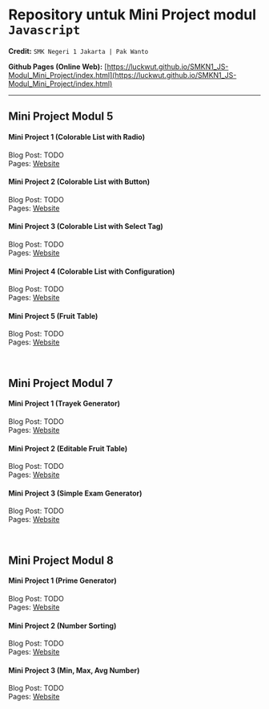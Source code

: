 # Repository untuk Mini Project modul `Javascript`
**Credit:** `SMK Negeri 1 Jakarta | Pak Wanto`

**Github Pages (Online Web):** [https://luckwut.github.io/SMKN1_JS-Modul_Mini_Project/index.html](https://luckwut.github.io/SMKN1_JS-Modul_Mini_Project/index.html)
___

## Mini Project Modul 5
#### Mini Project 1 (Colorable List with Radio)
Blog Post: TODO <br>
Pages: [Website](https://luckwut.github.io/SMKN1_JS-Modul_Mini_Project/Javascript%205/Mini%20Project%201/index.html)

#### Mini Project 2 (Colorable List with Button)
Blog Post: TODO <br>
Pages: [Website](https://luckwut.github.io/SMKN1_JS-Modul_Mini_Project/Javascript%205/Mini%20Project%202/index.html)

#### Mini Project 3 (Colorable List with Select Tag)
Blog Post: TODO <br>
Pages: [Website](https://luckwut.github.io/SMKN1_JS-Modul_Mini_Project/Javascript%205/Mini%20Project%203/index.html)

#### Mini Project 4 (Colorable List with Configuration)
Blog Post: TODO <br>
Pages: [Website](https://luckwut.github.io/SMKN1_JS-Modul_Mini_Project/Javascript%205/Mini%20Project%204/index.html)

#### Mini Project 5 (Fruit Table)
Blog Post: TODO <br>
Pages: [Website](https://luckwut.github.io/SMKN1_JS-Modul_Mini_Project/Javascript%205/Mini%20Project%205/index.html)
<div><br></div>

## Mini Project Modul 7
#### Mini Project 1 (Trayek Generator)
Blog Post: TODO <br>
Pages: [Website](https://luckwut.github.io/SMKN1_JS-Modul_Mini_Project/Javascript%207/Mini%20Project%201/index.html)

#### Mini Project 2 (Editable Fruit Table)
Blog Post: TODO <br>
Pages: [Website](https://luckwut.github.io/SMKN1_JS-Modul_Mini_Project/Javascript%207/Mini%20Project%202/index.html)

#### Mini Project 3 (Simple Exam Generator)
Blog Post: TODO <br>
Pages: [Website](https://luckwut.github.io/SMKN1_JS-Modul_Mini_Project/Javascript%207/Mini%20Project%203/index.html)
<div><br></div>

## Mini Project Modul 8
#### Mini Project 1 (Prime Generator)
Blog Post: TODO <br>
Pages: [Website](https://luckwut.github.io/SMKN1_JS-Modul_Mini_Project/Javascript%208/Mini%20Project%201/index.html)

#### Mini Project 2 (Number Sorting)
Blog Post: TODO <br>
Pages: [Website](https://luckwut.github.io/SMKN1_JS-Modul_Mini_Project/Javascript%208/Mini%20Project%202/index.html)

#### Mini Project 3 (Min, Max, Avg Number)
Blog Post: TODO <br>
Pages: [Website](https://luckwut.github.io/SMKN1_JS-Modul_Mini_Project/Javascript%208/Mini%20Project%203/index.html)
<div><br></div>
